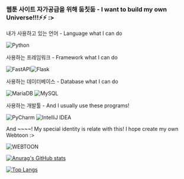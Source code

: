 ### 웹툰 사이트 자가공급을 위해 둠칫둠 - I want to build my own Universe!!!⚡⚡ :>






<!--
**PunRabbit/PunRabbit** is a ✨ _special_ ✨ repository because its `README.md` (this file) appears on your GitHub profile.

Here are some ideas to get you started:

- 🔭 I’m currently working on ...
- 🌱 I’m currently learning ...
- 👯 I’m looking to collaborate on ...
- 🤔 I’m looking for help with ...
- 💬 Ask me about ...
- 📫 How to reach me: ...
- 😄 Pronouns: ...
- ⚡ Fun fact: ...
-->

내가 사용하고 있는 언어 - Language what I can do

<img alt="Python" src ="https://img.shields.io/badge/Python-3776AB.svg?&style=for-the-badge&logo=Python&logoColor=white"/> 



사용하는 프레임워크 - Framework what I can do

<img alt="FastAPI" src ="https://img.shields.io/badge/FastAPI-009688.svg?&style=for-the-badge&logo=FastAPI&logoColor=white"/><img alt="Flask" src ="https://img.shields.io/badge/Flask-000000.svg?&style=for-the-badge&logo=Flask&logoColor=white"/> 



사용하는 데이터베이스 - Database what I can do

<img alt="MariaDB" src ="https://img.shields.io/badge/MariaDB-003545.svg?&style=for-the-badge&logo=MariaDB&logoColor=white"/> <img alt="MySQL" src ="https://img.shields.io/badge/MySQL-4479A1.svg?&style=for-the-badge&logo=MySQL&logoColor=white"/>


사용하는 개발툴 - And I usually use these programs!

<img alt="PyCharm" src ="https://img.shields.io/badge/PyCharm-000000.svg?&style=for-the-badge&logo=PyCharm&logoColor=white"/> <img alt="IntelliJ IDEA" src ="https://img.shields.io/badge/IntelliJ IDEA-000000.svg?&style=for-the-badge&logo=IntelliJ IDEA&logoColor=white"/>


And ~~~~! My special identity is relate with this! I hope create my own Webtoon :>


<img alt="WEBTOON" src ="https://img.shields.io/badge/WEBTOON-00D564.svg?&style=for-the-badge&logo=WEBTOON&logoColor=white"/>

[![Anurag's GitHub stats](https://github-readme-stats.vercel.app/api?username=punrabbit&show_icons=true&theme=dark)](https://github.com/punrabbit/github-readme-stats)

[![Top Langs](https://github-readme-stats.vercel.app/api/top-langs/?username=punrabbit)](https://github.com/punrabbit/github-readme-stats)
